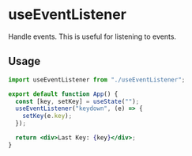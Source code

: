 # useEventListener

Handle events. This is useful for listening to events.

## Usage

```jsx
import useEventListener from "./useEventListener";

export default function App() {
  const [key, setKey] = useState("");
  useEventListener("keydown", (e) => {
    setKey(e.key);
  });

  return <div>Last Key: {key}</div>;
}
```
